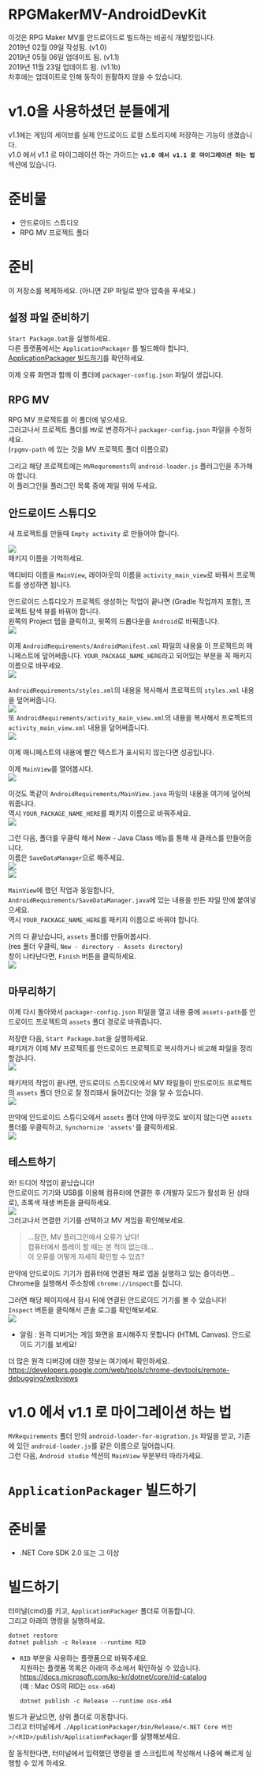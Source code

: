 # RPGMakerMV-AndroidDevKit
이것은 RPG Maker MV를 안드로이드로 빌드하는 비공식 개발킷입니다.  
2019년 02월 09일 작성됨. (v1.0)  
2019년 05월 06일 업데이트 됨. (v1.1)  
2019년 11월 23일 업데이트 됨. (v1.1b)  
차후에는 업데이트로 인해 동작이 원활하지 않을 수 있습니다.

# v1.0을 사용하셨던 분들에게

v1.1에는 게임의 세이브를 실제 안드로이드 로컬 스토리지에 저장하는 기능이 생겼습니다.  
v1.0 에서 v1.1 로 마이그레이션 하는 가이드는 **`v1.0 에서 v1.1 로 마이그레이션 하는 법`** 섹션에 있습니다.

# 준비물

- 안드로이드 스튜디오
- RPG MV 프로젝트 폴더

# 준비

이 저장소를 복제하세요. (아니면 ZIP 파일로 받아 압축을 푸세요.)

## 설정 파일 준비하기

`Start Package.bat`을 실행하세요.  
다른 플랫폼에서는 `ApplicationPackager` 를 빌드해야 합니다, [ApplicationPackager 빌드하기](#ApplicationPackager-빌드하기)를 확인하세요.

이제 오류 화면과 함께 이 폴더에 `packager-config.json` 파일이 생깁니다.

## RPG MV

RPG MV 프로젝트를 이 폴더에 넣으세요.  
그러고나서 프로젝트 폴더를 `MV`로 변경하거나 `packager-config.json` 파일을 수정하세요.  
(`rpgmv-path` 에 있는 것을 MV 프로젝트 폴더 이름으로)

그리고 해당 프로젝트에는 `MVRequrements`의 `android-loader.js` 플러그인을 추가해야 합니다.  
이 플러그인을 플러그인 목록 중에 제일 위에 두세요.

## 안드로이드 스튜디오

새 프로젝트를 만들때 `Empty activity` 로 만들어야 합니다.

![](img/package-name.png)  
패키지 이름을 기억하세요.

액티비티 이름을 `MainView`, 레이아웃의 이름을 `activity_main_view`로 바꿔서 프로젝트를 생성하면 됩니다.

안드로이드 스튜디오가 프로젝트 생성하는 작업이 끝나면 (Gradle 작업까지 포함), 프로젝트 탐색 뷰를 바꿔야 합니다.  
왼쪽의 Project 탭을 클릭하고, 윗쪽의 드롭다운을 `Android`로 바꿔줍니다.  
![](img/change-view.png)

이제 `AndroidRequirements/AndroidManifest.xml` 파일의 내용을 이 프로젝트의 매니페스트에 덮어써줍니다.
`YOUR_PACKAGE_NAME_HERE`라고 되어있는 부분을 꼭 패키지 이름으로 바꾸세요.  
![](img/manifest.png)

`AndroidRequirements/styles.xml`의 내용을 복사해서 프로젝트의 `styles.xml` 내용을 덮어써줍니다.  
![](img/styles.png)  
또 `AndroidRequirements/activity_main_view.xml`의 내용을 복사해서 프로젝트의 `activity_main_view.xml` 내용을 덮어써줍니다.  
![](img/layout.png)

이제 매니페스트의 내용에 빨간 텍스트가 표시되지 않는다면 성공입니다.

이제 `MainView`를 열어봅시다.  
![](img/mainviewloc.png)

이것도 똑같이 `AndroidRequirements/MainView.java` 파일의 내용을 여기에 덮어씌워줍니다.  
역시 `YOUR_PACKAGE_NAME_HERE`를 패키지 이름으로 바꿔주세요.  
![](img/mainview.png)

그런 다음, 폴더를 우클릭 해서 New - Java Class 메뉴를 통해 새 클래스를 만들어줍니다.  
이름은 `SaveDataManager`으로 해주세요.  
![](img/create-new-class.png)  
![](img/create-new-class-2.png)

`MainView`에 했던 작업과 동일합니다, `AndroidRequirements/SaveDataManager.java`에 있는 내용을 만든 파일 안에 붙여넣으세요.  
역시 `YOUR_PACKAGE_NAME_HERE`를 패키지 이름으로 바꿔야 합니다.  

거의 다 끝났습니다, `assets` 폴더를 만들어봅시다.  
(res 폴더 우클릭, `New - directory - Assets directory`)  
창이 나타난다면, `Finish` 버튼을 클릭하세요.  
![](img/create-assets-directory.png)

## 마무리하기

이제 다시 돌아와서 `packager-config.json` 파일을 열고 내용 중에 `assets-path`를
안드로이드 프로젝트의 `assets` 폴더 경로로 바꿔줍니다.

저장한 다음, `Start Package.bat`을 실행하세요.  
패키저가 이제 MV 프로젝트를 안드로이드 프로젝트로 복사하거나 비교해 파일을 정리할겁니다.  
![](img/packager.png)

패키저의 작업이 끝나면, 안드로이드 스튜디오에서 MV 파일들이 안드로이드 프로젝트의
`assets` 폴더 안으로 잘 정리돼서 들어갔다는 것을 알 수 있습니다.  
![](img/assets.png)  

만약에 안드로이드 스튜디오에서 `assets` 폴더 안에 아무것도 보이지 않는다면
`assets` 폴더를 우클릭하고, `Synchornize 'assets'`를 클릭하세요.  
![](img/sync.png)

## 테스트하기

와! 드디어 작업이 끝났습니다!  
안드로이드 기기와 USB를 이용해 컴퓨터에 연결한 후
(개발자 모드가 활성화 된 상태로), 초록색 재생 버튼을 클릭하세요.  
![](img/test.png)  
그러고나서 연결한 기기를 선택하고 MV 게임을 확인해보세요.

> ...잠깐, MV 플러그인에서 오류가 났다!  
> 컴퓨터에서 플레이 할 때는 본 적이 없는데...  
> 이 오류를 어떻게 자세히 확인할 수 있죠?

만약에 안드로이드 기기가 컴퓨터에 연결된 채로 앱을 실행하고 있는 중이라면...  
Chrome을 실행해서 주소창에 `chrome://inspect`를 칩니다.

그러면 해당 페이지에서 잠시 뒤에 연결된 안드로이드 기기를 볼 수 있습니다!  
`Inspect` 버튼을 클릭해서 콘솔 로그를 확인해보세요.  
![](img/inspect.png)
- 알림 : 원격 디버거는 게임 화면을 표시해주지 못합니다 (HTML Canvas). 안드로이드 기기를 보세요!

더 많은 원격 디버깅에 대한 정보는 여기에서 확인하세요.  
https://developers.google.com/web/tools/chrome-devtools/remote-debugging/webviews

# v1.0 에서 v1.1 로 마이그레이션 하는 법

`MVRequirements` 폴더 안의 `android-loader-for-migration.js` 파일을 받고, 기존에 있던 `android-loader.js`를 같은 이름으로 덮어씁니다.  
그런 다음, `Android studio` 섹션의 `MainView` 부분부터 따라가세요.  

# `ApplicationPackager` 빌드하기

# 준비물

- .NET Core SDK 2.0 또는 그 이상

# 빌드하기

터미널(cmd)를 키고, `ApplicationPackager` 폴더로 이동합니다.  
그리고 아래의 명령을 실행하세요.

```
dotnet restore
dotnet publish -c Release --runtime RID
```
- `RID` 부분을 사용하는 플랫폼으로 바꿔주세요.  
  지원하는 플랫폼 목록은 아래의 주소에서 확인하실 수 있습니다.  
  https://docs.microsoft.com/ko-kr/dotnet/core/rid-catalog  
  (예 : Mac OS의 RID는 `osx-x64`)  
  ```
  dotnet publish -c Release --runtime osx-x64
  ```

빌드가 끝났으면, 상위 폴더로 이동합니다.  
그리고 터미널에서 `./ApplicationPackager/bin/Release/<.NET Core 버전>/<RID>/publish/ApplicationPackager`를 실행해보세요.

잘 동작한다면, 터미널에서 입력했던 명령을 셸 스크립트에 작성해서 나중에 빠르게 실행할 수 있게 하세요.
